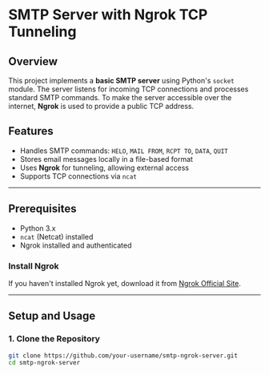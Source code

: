 # SMTP Server with Ngrok TCP Tunneling

## Overview
This project implements a **basic SMTP server** using Python's `socket` module. The server listens for incoming TCP connections and processes standard SMTP commands. To make the server accessible over the internet, **Ngrok** is used to provide a public TCP address.

## Features
- Handles SMTP commands: `HELO`, `MAIL FROM`, `RCPT TO`, `DATA`, `QUIT`
- Stores email messages locally in a file-based format
- Uses **Ngrok** for tunneling, allowing external access
- Supports TCP connections via `ncat`

---

## Prerequisites
- Python 3.x
- `ncat` (Netcat) installed
- Ngrok installed and authenticated

### Install Ngrok
If you haven't installed Ngrok yet, download it from [Ngrok Official Site](https://ngrok.com/download).

---

## Setup and Usage

### **1. Clone the Repository**
```bash
git clone https://github.com/your-username/smtp-ngrok-server.git
cd smtp-ngrok-server
